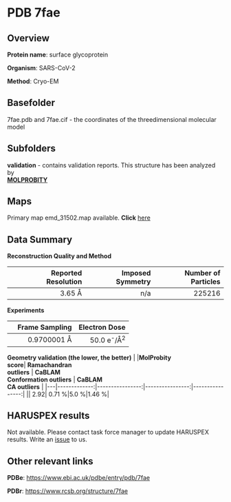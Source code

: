 # PDB 7fae

## Overview

**Protein name**: surface glycoprotein

**Organism**: SARS-CoV-2

**Method**: Cryo-EM



## Basefolder

7fae.pdb and 7fae.cif - the coordinates of the threedimensional molecular model

## Subfolders





**validation** - contains validation reports. This structure has been analyzed by <br>  [**MOLPROBITY**](https://github.com/thorn-lab/coronavirus_structural_task_force/tree/master/pdb/surface_glycoprotein/SARS-CoV-2/7fae/validation/molprobity)    



## Maps

Primary map emd_31502.map available. **Click** [here](http://ftp.wwpdb.org/pub/emdb/structures/EMD-31502/map/) 

## Data Summary
**Reconstruction Quality and Method**

|   | Reported Resolution | Imposed Symmetry | Number of Particles |
|---|-------------:|----------------:|--------------:|
|   |3.65 Å|n/a|225216|

**Experiments**

|   | Frame Sampling | Electron Dose |
|---|-------------:|----------------:|
|   |0.9700001 Å|50.0 e<sup>-</sup>/Å<sup>2</sup>|

**Geometry validation (the lower, the better)**
|   |**MolProbity<br>score**| **Ramachandran<br>outliers** | **CaBLAM<br>Conformation outliers** | **CaBLAM<br>CA outliers** |
|---|-------------:|----------------:|----------------:|----------------:|
||  2.92|  0.71 %|5.0 %|1.46 %|

## HARUSPEX results

Not available. Please contact task force manager to update HARUSPEX results. Write an [issue](https://github.com/thorn-lab/coronavirus_structural_task_force/issues) to us.

## Other relevant links 
**PDBe**:  https://www.ebi.ac.uk/pdbe/entry/pdb/7fae
 
**PDBr**: https://www.rcsb.org/structure/7fae 
